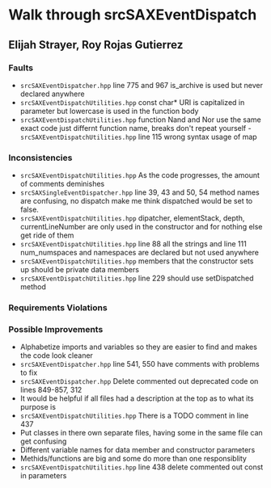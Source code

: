 # Walk through srcSAXEventDispatch
## Elijah Strayer, Roy Rojas Gutierrez

### Faults
- ```srcSAXEventDispatcher.hpp``` line 775 and 967 is_archive is used but never declared anywhere
- ```srcSAXEventDispatchUtilities.hpp``` const char* URI is capitalized in parameter but lowercase is 
used in the function body
- ```srcSAXEventDispatchUtilities.hpp``` function Nand and Nor use the same exact code just differnt
function name, breaks don't repeat yourself
-```srcSAXEventDispatchUtilities.hpp``` line 115 wrong syntax usage of map

### Inconsistencies
- ```srcSAXEventDispatchUtilities.hpp``` As the code progresses, the amount of comments deminishes
- ```srcSAXSingleEventDispatcher.hpp``` line 39, 43 and 50, 54 method names are confusing, no dispatch 
 make me think dispatched would be set to false. 
- ```srcSAXEventDispatchUtilities.hpp``` dipatcher, elementStack, depth, currentLineNumber are only 
used in the constructor and for nothing else get ride of them
- ```srcSAXEventDispatchUtilities.hpp``` line 88 all the strings and line 111 num_numspaces and namespaces
 are declared but not used anywhere
- ```srcSAXEventDispatchUtilities.hpp``` members that the constructor sets up should be private data members
- ```srcSAXEventDispatchUtilities.hpp``` line 229 should use setDispatched method
 
### Requirements Violations

### Possible Improvements
- Alphabetize imports and variables so they are easier to find and makes the code look cleaner
- ```srcSAXEventDispatcher.hpp``` line 541, 550 have comments with problems to fix
- ```srcSAXEventDispatcher.hpp``` Delete commented out deprecated code on lines 849-857, 312
- It would be helpful if all files had a description at the top as to what its purpose is
- ```srcSAXEventDispatchUtilities.hpp``` There is a TODO comment in line 437
- Put classes in there own separate files, having some in the same file can get confusing
- Different variable names for data member and constructor parameters
- Methids/functions are big and some do more than one responsiblity
- ```srcSAXEventDispatchUtilities.hpp``` line 438 delete commented out const in parameters


